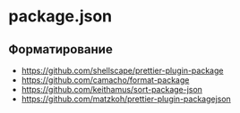 # package.json

## Форматирование

- https://github.com/shellscape/prettier-plugin-package
- https://github.com/camacho/format-package
- https://github.com/keithamus/sort-package-json
- https://github.com/matzkoh/prettier-plugin-packagejson
